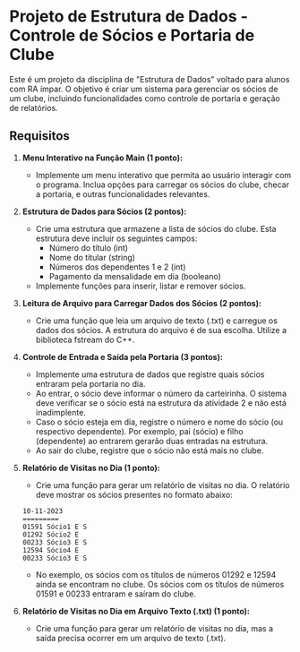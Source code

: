 # Projeto de Estrutura de Dados - Controle de Sócios e Portaria de Clube

Este é um projeto da disciplina de "Estrutura de Dados" voltado para alunos com RA ímpar. O objetivo é criar um sistema para gerenciar os sócios de um clube, incluindo funcionalidades como controle de portaria e geração de relatórios.

## Requisitos

1. **Menu Interativo na Função Main (1 ponto):**
    - Implemente um menu interativo que permita ao usuário interagir com o programa. Inclua opções para carregar os sócios do clube, checar a portaria, e outras funcionalidades relevantes.

2. **Estrutura de Dados para Sócios (2 pontos):**
    - Crie uma estrutura que armazene a lista de sócios do clube. Esta estrutura deve incluir os seguintes campos:
        - Número do título (int)
        - Nome do titular (string)
        - Números dos dependentes 1 e 2 (int)
        - Pagamento da mensalidade em dia (booleano)
    - Implemente funções para inserir, listar e remover sócios.

3. **Leitura de Arquivo para Carregar Dados dos Sócios (2 pontos):**
    - Crie uma função que leia um arquivo de texto (.txt) e carregue os dados dos sócios. A estrutura do arquivo é de sua escolha. Utilize a biblioteca fstream do C++.

4. **Controle de Entrada e Saída pela Portaria (3 pontos):**
    - Implemente uma estrutura de dados que registre quais sócios entraram pela portaria no dia.
    - Ao entrar, o sócio deve informar o número da carteirinha. O sistema deve verificar se o sócio está na estrutura da atividade 2 e não está inadimplente.
    - Caso o sócio esteja em dia, registre o número e nome do sócio (ou respectivo dependente). Por exemplo, pai (sócio) e filho (dependente) ao entrarem gerarão duas entradas na estrutura.
    - Ao sair do clube, registre que o sócio não está mais no clube.

5. **Relatório de Visitas no Dia (1 ponto):**
    - Crie uma função para gerar um relatório de visitas no dia. O relatório deve mostrar os sócios presentes no formato abaixo:
    ```plaintext
    10-11-2023
    =========
    01591 Sócio1 E S
    01292 Sócio2 E
    00233 Sócio3 E S
    12594 Sócio4 E
    00233 Sócio3 E S
    ```
    - No exemplo, os sócios com os títulos de números 01292 e 12594 ainda se encontram no clube. Os sócios com os títulos de números 01591 e 00233 entraram e saíram do clube.

6. **Relatório de Visitas no Dia em Arquivo Texto (.txt) (1 ponto):**
    - Crie uma função para gerar um relatório de visitas no dia, mas a saída precisa ocorrer em um arquivo de texto (.txt).


